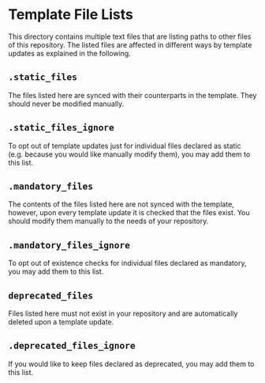 <!--
 Copyright 2021 - 2023 Universität Tübingen, DKFZ, EMBL, and Universität zu Köln
 for the German Human Genome-Phenome Archive (GHGA)

 Licensed under the Apache License, Version 2.0 (the "License");
 you may not use this file except in compliance with the License.
 You may obtain a copy of the License at

     http://www.apache.org/licenses/LICENSE-2.0

 Unless required by applicable law or agreed to in writing, software
 distributed under the License is distributed on an "AS IS" BASIS,
 WITHOUT WARRANTIES OR CONDITIONS OF ANY KIND, either express or implied.
 See the License for the specific language governing permissions and
 limitations under the License.

-->

# Template File Lists

This directory contains multiple text files that are listing paths to other files
of this repository. The listed files are affected in different ways by template updates
as explained in the following.

## `.static_files`
The files listed here are synced with their counterparts in the template. They should
never be modified manually.

## `.static_files_ignore`
To opt out of template updates just for individual files declared as static
(e.g. because you would like manually modify them), you may add them to this list.

## `.mandatory_files`
The contents of the files listed here are not synced with the template, however, upon
every template update it is checked that the files exist. You should modify them
manually to the needs of your repository.

## `.mandatory_files_ignore`
To opt out of existence checks for individual files declared as mandatory, you may add
them to this list.

## `deprecated_files`
Files listed here must not exist in your repository and are automatically deleted upon
a template update.

## `.deprecated_files_ignore`
If you would like to keep files declared as deprecated, you may add them to this list.
